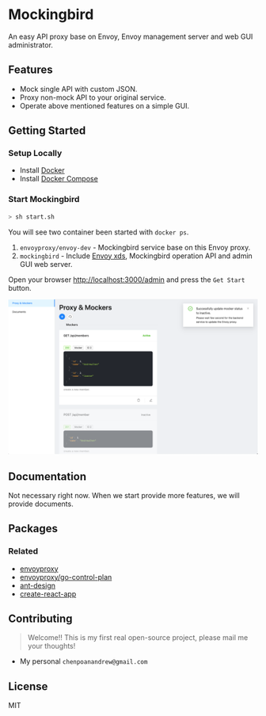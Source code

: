 # Mockingbird

An easy API proxy base on Envoy, Envoy management server and web GUI administrator.

## Features

* Mock single API with custom JSON.
* Proxy non-mock API to your original service.
* Operate above mentioned features on a simple GUI.

## Getting Started

### Setup Locally

* Install [Docker](https://www.docker.com/)
* Install [Docker Compose](https://docs.docker.com/compose/install/)

### Start Mockingbird

```sh
> sh start.sh
```

You will see two container been started with `docker ps`.

1. `envoyproxy/envoy-dev` - Mockingbird service base on this Envoy proxy.
1. `mockingbird` - Include [Envoy xds](https://www.envoyproxy.io/docs/envoy/latest/intro/arch_overview/operations/dynamic_configuration), Mockingbird operation API and admin GUI web server.

Open your browser [http://localhost:3000/admin](http://localhost:3000/admin) and press the `Get Start` button.

![admin_proxy_and_mockers](./docs/img_admin_proxy_and_mockers.png)

## Documentation

Not necessary right now. When we start provide more features, we will provide documents.

## Packages

### Related

* [envoyproxy](https://www.envoyproxy.io/docs/envoy/latest/start/start#quick-start-to-run-simple-example)
* [envoyproxy/go-control-plan](https://github.com/envoyproxy/go-control-plane)
* [ant-design](https://github.com/ant-design/ant-design/)
* [create-react-app](https://github.com/facebook/create-react-app)

## Contributing

> Welcome!! This is my first real open-source project, please mail me your thoughts!

* My personal `chenpoanandrew@gmail.com`

## License

MIT
